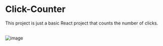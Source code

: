 # Click-Counter

<div style="justify-content: center">
  This project is just a basic React project that counts the number of clicks. </br></br>
  
  ![image](https://github.com/user-attachments/assets/8f385257-a1ab-4dab-a182-4ba47e5a5eb5)
</div>

